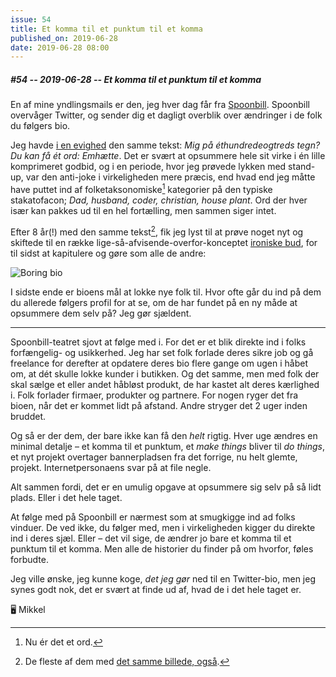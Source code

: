 ```yaml
---
issue: 54
title: Et komma til et punktum til et komma
published_on: 2019-06-28
date: 2019-06-28 08:00
---
```


##### #54 -- 2019-06-28 -- Et komma til et punktum til et komma

En af mine yndlingsmails er den, jeg hver dag får fra [Spoonbill][]. Spoonbill overvåger Twitter, og sender dig et dagligt overblik over ændringer i de folk du følgers bio.

Jeg havde [i en evighed](https://spoonbill.io/datum/1451892/) den samme tekst: _Mig på éthundredeogtreds tegn? Du kan få ét ord: Emhætte_. Det er svært at opsummere hele sit virke i én lille komprimeret godbid, og i en periode, hvor jeg prøvede lykken med stand-up, var den anti-joke i virkeligheden mere præcis, end hvad end jeg måtte have puttet ind af folketaksonomiske[^1] kategorier på den typiske stakatofacon; _Dad, husband, coder, christian, house plant_. Ord der hver især kan pakkes ud til en hel fortælling, men sammen siger intet.

Efter 8 år(!) med den samme tekst[^2], fik jeg lyst til at prøve noget nyt og skiftede til en række lige-så-afvisende-overfor-konceptet [ironiske bud](https://spoonbill.io/datum/18442641/), for til sidst at kapitulere og gøre som alle de andre:

![Boring bio](https://s3.brnbw.com/pb-7B04j0P68K-hHvmxf772uFrSRAeazYOoi6hqxBxElOT9z9thXYCfVO9XGNb8zQBeJkh9j44cI42UHI4kcpEByB90B7A3ZhC56a5e7KwTaR7xa45.png)

I sidste ende er bioens mål at lokke nye folk til. Hvor ofte går du ind på dem du allerede følgers profil for at se, om de har fundet på en ny måde at opsummere dem selv på? Jeg gør sjældent.

---

Spoonbill-teatret sjovt at følge med i. For det er et blik direkte ind i folks forfængelig- og usikkerhed. Jeg har set folk forlade deres sikre job og gå freelance for derefter at opdatere deres bio flere gange om ugen i håbet om, at dét skulle lokke kunder i butikken. Og det samme, men med folk der skal sælge et eller andet håbløst produkt, de har kastet alt deres kærlighed i. Folk forlader firmaer, produkter og partnere. For nogen ryger det fra bioen, når det er kommet lidt på afstand. Andre stryger det 2 uger inden bruddet.

Og så er der dem, der bare ikke kan få den _helt_ rigtig. Hver uge ændres en minimal detalje – et komma til et punktum, et _make things_ bliver til _do things_, et nyt projekt overtager bannerpladsen fra det forrige, nu helt glemte, projekt. Internetpersonaens svar på at file negle.

Alt sammen fordi, det er en umulig opgave at opsummere sig selv på så lidt plads. Eller i det hele taget.

At følge med på Spoonbill er nærmest som at smugkigge ind ad folks vinduer. De ved ikke, du følger med, men i virkeligheden kigger du direkte ind i deres sjæl. Eller – det vil sige, de ændrer jo bare et komma til et punktum til et komma. Men alle de historier du finder på om hvorfor, føles forbudte.

Jeg ville ønske, jeg kunne koge, _det jeg gør_ ned til en Twitter-bio, men jeg synes godt nok, det er svært at finde ud af, hvad de i det hele taget er.

🖥 Mikkel

[spoonbill]: https://spoonbill.io

[^1]: Nu ér det et ord.
[^2]: De fleste af dem med [det samme billede, også](https://computers.mikkelmalmberg.com/issues/25).
